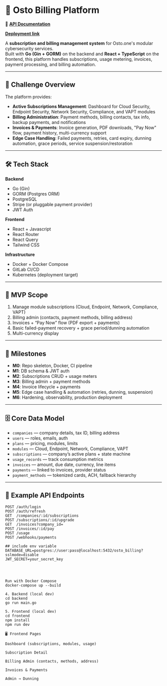 # 🚀 Osto Billing Platform

📘 **[API Documentation](https://docs.google.com/document/d/1D4-Njp8Bc7ippMIPInCmbIvYNbZfODwgKkBNsp1lpjc/edit?usp=sharing)**  

 **[Deployment link](https://osto2.onrender.com/)**  

A **subscription and billing management system** for Osto.one's modular cybersecurity services.  
Built with **Go (Gin + GORM)** on the backend and **React + TypeScript** on the frontend, this platform handles subscriptions, usage metering, invoices, payment processing, and billing automation.

---



## 📖 Challenge Overview
The platform provides:
- **Active Subscriptions Management**: Dashboard for Cloud Security, Endpoint Security, Network Security, Compliance, and VAPT modules  
- **Billing Administration**: Payment methods, billing contacts, tax info, backup payments, and notifications  
- **Invoices & Payments**: Invoice generation, PDF downloads, "Pay Now" flow, payment history, multi-currency support  
- **Edge Case Handling**: Failed payments, retries, card expiry, dunning automation, grace periods, service suspension/restoration  

---


## 🛠️ Tech Stack
**Backend**
- Go (Gin)  
- GORM (Postgres ORM)  
- PostgreSQL  
- Stripe (or pluggable payment provider)  
- JWT Auth  

**Frontend**
- React + Javascript 
- React Router  
- React Query  
- Tailwind CSS  

**Infrastructure**
- Docker + Docker Compose  
- GitLab CI/CD  
- Kubernetes (deployment target)  

---

## 📌 MVP Scope
1. Manage module subscriptions (Cloud, Endpoint, Network, Compliance, VAPT)  
2. Billing admin (contacts, payment methods, billing address)  
3. Invoices + “Pay Now” flow (PDF export + payments)  
4. Basic failed-payment recovery + grace period/dunning automation  
5. Multi-currency display  

---

## 🎯 Milestones
- **M0**: Repo skeleton, Docker, CI pipeline  
- **M1**: DB schema & JWT auth  
- **M2**: Subscriptions CRUD + usage meters  
- **M3**: Billing admin + payment methods  
- **M4**: Invoice lifecycle + payments  
- **M5**: Edge case handling & automation (retries, dunning, suspension)  
- **M6**: Hardening, observability, production deployment  

---

## 🗄️ Core Data Model
- `companies` — company details, tax ID, billing address  
- `users` — roles, emails, auth  
- `plans` — pricing, modules, limits  
- `modules` — Cloud, Endpoint, Network, Compliance, VAPT  
- `subscriptions` — company’s active plans + state machine  
- `usage_records` — track consumption metrics  
- `invoices` — amount, due date, currency, line items  
- `payments` — linked to invoices, provider status  
- `payment_methods` — tokenized cards, ACH, fallback hierarchy  

---

## 📡 Example API Endpoints
```http
POST /auth/login
POST /auth/refresh
GET  /companies/:id/subscriptions
POST /subscriptions/:id/upgrade
GET  /invoices?company_id=
POST /invoices/:id/pay
POST /usage
POST /webhooks/payments

## include env variable
DATABASE_URL=postgres://user:pass@localhost:5432/osto_billing?sslmode=disable
JWT_SECRET=your_secret_key




Run with Docker Compose
docker-compose up --build

4. Backend (local dev)
cd backend
go run main.go

5. Frontend (local dev)
cd frontend
npm install
npm run dev

🖥️ Frontend Pages

Dashboard (subscriptions, modules, usage)

Subscription Detail

Billing Admin (contacts, methods, address)

Invoices & Payments

Admin → Dunning
